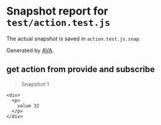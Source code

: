 # Snapshot report for `test/action.test.js`

The actual snapshot is saved in `action.test.js.snap`.

Generated by [AVA](https://ava.li).

## get action from provide and subscribe

> Snapshot 1

    <div>
      <p>
        value 32
      </p>
    </div>

